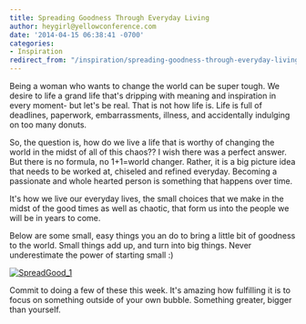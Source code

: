 ```yaml
---
title: Spreading Goodness Through Everyday Living
author: heygirl@yellowconference.com
date: '2014-04-15 06:38:41 -0700'
categories:
- Inspiration
redirect_from: "/inspiration/spreading-goodness-through-everyday-living/"
---
```


Being a woman who wants to change the world can be super tough. We desire to life a grand life that's dripping with meaning and inspiration in every moment- but let's be real. That is not how life is. Life is full of deadlines, paperwork, embarrassments, illness, and accidentally indulging on too many donuts.

So, the question is, how do we live a life that is worthy of changing the world in the midst of all of this chaos?? I wish there was a perfect answer. But there is no formula, no 1+1=world changer. Rather, it is a big picture idea that needs to be worked at, chiseled and refined everyday. Becoming a passionate and whole hearted person is something that happens over time.

It's how we live our everyday lives, the small choices that we make in the midst of the good times as well as chaotic, that form us into the people we will be in years to come.

Below are some small, easy things you an do to bring a little bit of goodness to the world. Small things add up, and turn into big things. Never underestimate the power of starting small :) 

[![SpreadGood_1](https://yellow-blog-images.imgix.net/2014/04/SpreadGood_11.jpg)](https://yellow-blog-images.imgix.net/2014/04/SpreadGood_11.jpg)

Commit to doing a few of these this week. It's amazing how fulfilling it is to focus on something outside of your own bubble. Something greater, bigger than yourself.
